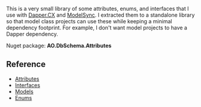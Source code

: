 This is a very small library of some attributes, enums, and interfaces that I use with [Dapper.CX](https://github.com/adamosoftware/Dapper.CX) and [ModelSync](https://github.com/adamosoftware/ModelSync). I extracted them to a standalone library so that model class projects can use these while keeping a minimal dependency footprint. For example, I don't want model projects to have a Dapper dependency.

Nuget package: **AO.DbSchema.Attributes**

## Reference
- [Attributes](https://github.com/adamosoftware/DbSchema.Attributes/tree/master/DbSchema.Attributes/Attributes)
- [Interfaces](https://github.com/adamosoftware/DbSchema.Attributes/tree/master/DbSchema.Attributes/Interfaces)
- [Models](https://github.com/adamosoftware/DbSchema.Attributes/tree/master/DbSchema.Attributes/Models)
- [Enums](https://github.com/adamosoftware/DbSchema.Attributes/tree/master/DbSchema.Attributes/Enums)
